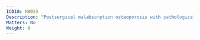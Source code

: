 ```yaml
---
ICD10: M8039
Description: "Postsurgical malabsorption osteoporosis with pathological fracture: Site unspecified"
Matters: No
Weight: 0
---
```


